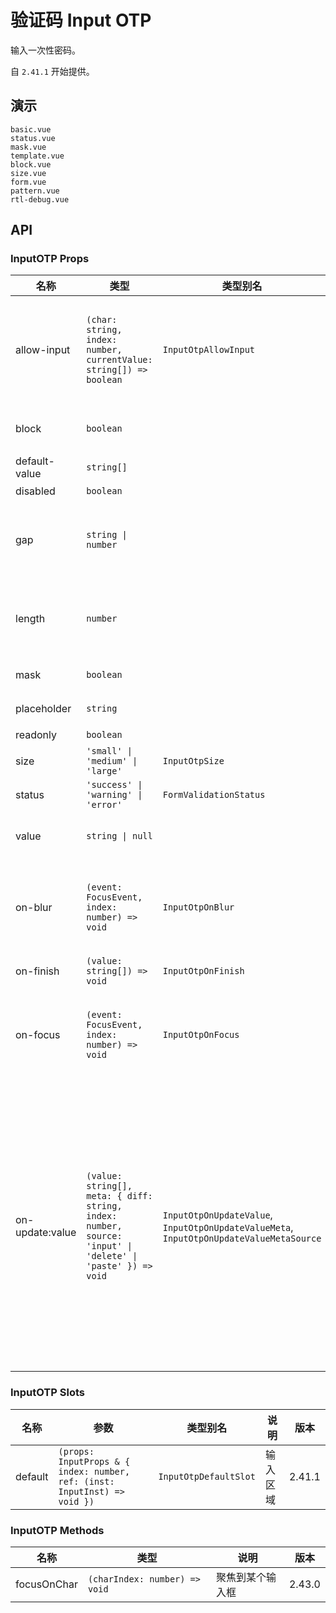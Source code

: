 # 验证码 Input OTP

输入一次性密码。

自 `2.41.1` 开始提供。

## 演示

```demo
basic.vue
status.vue
mask.vue
template.vue
block.vue
size.vue
form.vue
pattern.vue
rtl-debug.vue
```

## API

### InputOTP Props

| 名称 | 类型 | 类型别名 | 默认值 | 说明 | 版本 |
| --- | --- | --- | --- | --- | --- |
| allow-input | `(char: string, index: number, currentValue: string[]) => boolean` | `InputOtpAllowInput` | `undefined` | 校验当前的输入是否合法，如果返回 `false` 输入框便不会响应此次的输入 | 2.41.1 |
| block | `boolean` |  | `false` | 是否将宽度调整为父元素宽度 | 2.42.0 |
| default-value | `string[]` |  | `[]` | 默认值 | 2.41.1 |
| disabled | `boolean` |  | `false` | 是否禁用 | 2.41.1 |
| gap | `string \| number` |  | `undefined` | 不同输入框之间的距离，如果不设定将使用默认值 | 2.41.1 |
| length | `number` |  | `6` | 验证码的长度，根据长度渲染对应个数的输入框 | 2.41.1 |
| mask | `boolean` |  | `false` | 是否是密码模式 | 2.41.1 |
| placeholder | `string` |  | `''` | 输入的占位内容 | 2.41.1 |
| readonly | `boolean` |  | `false` | 是否只读 | 2.41.1 |
| size | `'small' \| 'medium' \| 'large'` | `InputOtpSize` | `'medium'` | 输入框尺寸 | 2.41.1 |
| status | `'success' \| 'warning' \| 'error'` | `FormValidationStatus` | `undefined` | 验证状态 | 2.41.1 |
| value | `string \| null` |  | `undefined` | 验证码输入框的值，受控模式 | 2.41.1 |
| on-blur | `(event: FocusEvent, index: number) => void` | `InputOtpOnBlur` | `undefined` | 从一个输入框被聚焦触发，到没有任何一个输入框被聚焦的回调 | 2.41.1 |
| on-finish | `(value: string[]) => void` | `InputOtpOnFinish` | `undefined` | 完成输入的回调 | 2.41.1 |
| on-focus | `(event: FocusEvent, index: number) => void` | `InputOtpOnFocus` | `undefined` | 从没有任何一个输入框被聚焦，到有一个输入框被聚焦触发的回调 | 2.41.1 |
| on-update:value | `(value: string[], meta: { diff: string, index: number, source: 'input' \| 'delete' \| 'paste' }) => void` | `InputOtpOnUpdateValue`, `InputOtpOnUpdateValueMeta`, `InputOtpOnUpdateValueMetaSource` | `undefined` | 输入值时触发的回调，`meta.index` 为变更开始的 index，`meta.diff` 是变更的内容，`meta.source` 为变更的原因，当原因为 `'delete'` 时，`meta.diff` 为 `''`，当原因为 `'paste'` 时，`meta.diff` 最终粘贴进入的内容 | 2.41.1 |

### InputOTP Slots

| 名称 | 参数 | 类型别名 | 说明 | 版本 |
| --- | --- | --- | --- | --- |
| default | `(props: InputProps & { index: number, ref: (inst: InputInst) => void })` | `InputOtpDefaultSlot` | 输入区域 | 2.41.1 |

### InputOTP Methods

| 名称        | 类型                          | 说明             | 版本   |
| ----------- | ----------------------------- | ---------------- | ------ |
| focusOnChar | `(charIndex: number) => void` | 聚焦到某个输入框 | 2.43.0 |
